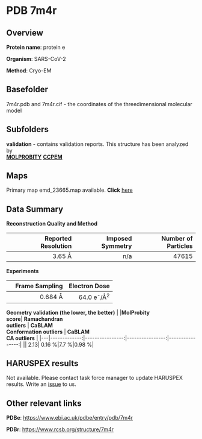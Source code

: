 # PDB 7m4r

## Overview

**Protein name**: protein e

**Organism**: SARS-CoV-2

**Method**: Cryo-EM



## Basefolder

7m4r.pdb and 7m4r.cif - the coordinates of the threedimensional molecular model

## Subfolders





**validation** - contains validation reports. This structure has been analyzed by <br>  [**MOLPROBITY**](https://github.com/thorn-lab/coronavirus_structural_task_force/tree/master/pdb/protein_e/SARS-CoV-2/7m4r/validation/molprobity)   [**CCPEM**](https://github.com/thorn-lab/coronavirus_structural_task_force/tree/master/pdb/protein_e/SARS-CoV-2/7m4r/validation/ccpem-validation) 



## Maps

Primary map emd_23665.map available. **Click** [here](http://ftp.wwpdb.org/pub/emdb/structures/EMD-23665/map/) 

## Data Summary
**Reconstruction Quality and Method**

|   | Reported Resolution | Imposed Symmetry | Number of Particles |
|---|-------------:|----------------:|--------------:|
|   |3.65 Å|n/a|47615|

**Experiments**

|   | Frame Sampling | Electron Dose |
|---|-------------:|----------------:|
|   |0.684 Å|64.0 e<sup>-</sup>/Å<sup>2</sup>|

**Geometry validation (the lower, the better)**
|   |**MolProbity<br>score**| **Ramachandran<br>outliers** | **CaBLAM<br>Conformation outliers** | **CaBLAM<br>CA outliers** |
|---|-------------:|----------------:|----------------:|----------------:|
||  2.13|  0.16 %|7.7 %|0.98 %|

## HARUSPEX results

Not available. Please contact task force manager to update HARUSPEX results. Write an [issue](https://github.com/thorn-lab/coronavirus_structural_task_force/issues) to us.

## Other relevant links 
**PDBe**:  https://www.ebi.ac.uk/pdbe/entry/pdb/7m4r
 
**PDBr**: https://www.rcsb.org/structure/7m4r 
